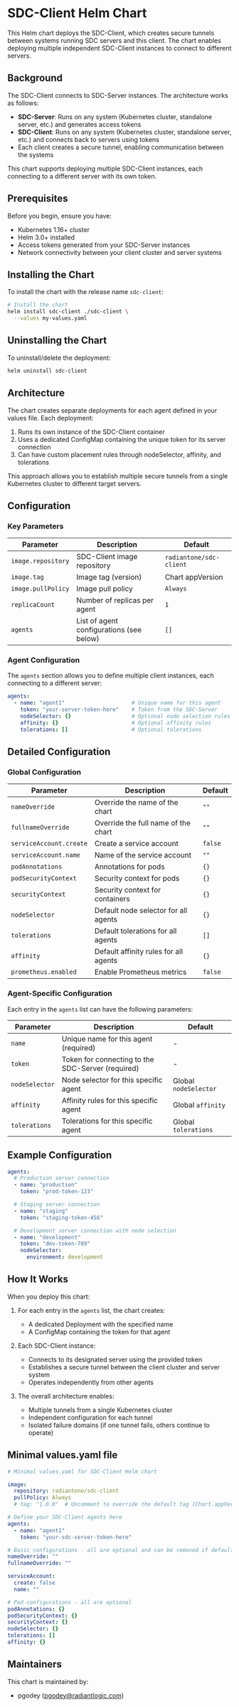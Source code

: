 # SDC-Client Helm Chart

This Helm chart deploys the SDC-Client, which creates secure tunnels between systems running SDC servers and this client. The chart enables deploying multiple independent SDC-Client instances to connect to different servers.

## Background

The SDC-Client connects to SDC-Server instances. The architecture works as follows:

- **SDC-Server**: Runs on any system (Kubernetes cluster, standalone server, etc.) and generates access tokens
- **SDC-Client**: Runs on any system (Kubernetes cluster, standalone server, etc.) and connects back to servers using tokens
- Each client creates a secure tunnel, enabling communication between the systems

This chart supports deploying multiple SDC-Client instances, each connecting to a different server with its own token.

## Prerequisites

Before you begin, ensure you have:

- Kubernetes 1.16+ cluster
- Helm 3.0+ installed
- Access tokens generated from your SDC-Server instances
- Network connectivity between your client cluster and server systems

## Installing the Chart

To install the chart with the release name `sdc-client`:

```bash
# Install the chart
helm install sdc-client ./sdc-client \
  --values my-values.yaml
```

## Uninstalling the Chart

To uninstall/delete the deployment:

```bash
helm uninstall sdc-client
```

## Architecture

The chart creates separate deployments for each agent defined in your values file. Each deployment:

1. Runs its own instance of the SDC-Client container
2. Uses a dedicated ConfigMap containing the unique token for its server connection
3. Can have custom placement rules through nodeSelector, affinity, and tolerations

This approach allows you to establish multiple secure tunnels from a single Kubernetes cluster to different target servers.

## Configuration

### Key Parameters

| Parameter | Description | Default |
|-----------|-------------|---------|
| `image.repository` | SDC-Client image repository | `radiantone/sdc-client` |
| `image.tag` | Image tag (version) | Chart appVersion |
| `image.pullPolicy` | Image pull policy | `Always` |
| `replicaCount` | Number of replicas per agent | `1` |
| `agents` | List of agent configurations (see below) | `[]` |

### Agent Configuration

The `agents` section allows you to define multiple client instances, each connecting to a different server:

```yaml
agents:
  - name: "agent1"                     # Unique name for this agent
    token: "your-server-token-here"    # Token from the SDC-Server
    nodeSelector: {}                   # Optional node selection rules
    affinity: {}                       # Optional affinity rules
    tolerations: []                    # Optional tolerations
```

## Detailed Configuration

### Global Configuration

| Parameter | Description | Default |
|-----------|-------------|---------|
| `nameOverride` | Override the name of the chart | `""` |
| `fullnameOverride` | Override the full name of the chart | `""` |
| `serviceAccount.create` | Create a service account | `false` |
| `serviceAccount.name` | Name of the service account | `""` |
| `podAnnotations` | Annotations for pods | `{}` |
| `podSecurityContext` | Security context for pods | `{}` |
| `securityContext` | Security context for containers | `{}` |
| `nodeSelector` | Default node selector for all agents | `{}` |
| `tolerations` | Default tolerations for all agents | `[]` |
| `affinity` | Default affinity rules for all agents | `{}` |
| `prometheus.enabled` | Enable Prometheus metrics | `false` |

### Agent-Specific Configuration

Each entry in the `agents` list can have the following parameters:

| Parameter | Description | Default |
|-----------|-------------|---------|
| `name` | Unique name for this agent (required) | - |
| `token` | Token for connecting to the SDC-Server (required) | - |
| `nodeSelector` | Node selector for this specific agent | Global `nodeSelector` |
| `affinity` | Affinity rules for this specific agent | Global `affinity` |
| `tolerations` | Tolerations for this specific agent | Global `tolerations` |

## Example Configuration

```yaml
agents:
  # Production server connection
  - name: "production"
    token: "prod-token-123"

  # Staging server connection
  - name: "staging"
    token: "staging-token-456"

  # Development server connection with node selection
  - name: "development"
    token: "dev-token-789"
    nodeSelector:
      environment: development
```

## How It Works

When you deploy this chart:

1. For each entry in the `agents` list, the chart creates:
   - A dedicated Deployment with the specified name
   - A ConfigMap containing the token for that agent

2. Each SDC-Client instance:
   - Connects to its designated server using the provided token
   - Establishes a secure tunnel between the client cluster and server system
   - Operates independently from other agents

3. The overall architecture enables:
   - Multiple tunnels from a single Kubernetes cluster
   - Independent configuration for each tunnel
   - Isolated failure domains (if one tunnel fails, others continue to operate)

## Minimal values.yaml file

```yaml
# Minimal values.yaml for SDC-Client Helm chart

image:
  repository: radiantone/sdc-client
  pullPolicy: Always
  # tag: "1.0.0"  # Uncomment to override the default tag (Chart.appVersion)

# Define your SDC-Client agents here
agents:
  - name: "agent1"
    token: "your-sdc-server-token-here"

# Basic configurations - all are optional and can be removed if defaults are acceptable
nameOverride: ""
fullnameOverride: ""

serviceAccount:
  create: false
  name: ""

# Pod configurations - all are optional
podAnnotations: {}
podSecurityContext: {}
securityContext: {}
nodeSelector: {}
tolerations: []
affinity: {}
```

## Maintainers

This chart is maintained by:
- pgodey (pgodey@radiantlogic.com)
